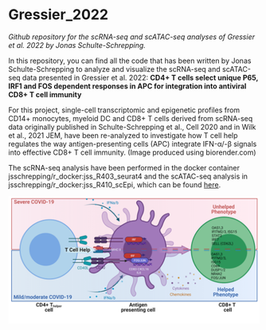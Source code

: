 # Gressier_2022
_Github repository for the scRNA-seq and scATAC-seq analyses of Gressier et al. 2022 by Jonas Schulte-Schrepping._

In this repository, you can find all the code that has been written by Jonas Schulte-Schrepping to analyze and visualize the scRNA-seq and scATAC-seq data presented in Gressier et al. 2022:
**CD4+ T cells select unique P65, IRF1 and FOS dependent responses in APC for integration into antiviral CD8+ T cell immunity**

For this project, single-cell transcriptomic and epigenetic profiles from CD14+ monocytes, myeloid DC and CD8+ T cells derived from scRNA-seq data originally published in Schulte-Schrepping et al., Cell 2020 and in Wilk et al., 2021 JEM, have been re-analyzed to investigate how T cell help regulates the way antigen-presenting cells (APC) integrate IFN-α/-β signals into effective CD8+ T cell immunity. (Image produced using biorender.com)

The scRNA-seq analysis have been performed in the docker container jsschrepping/r_docker:jss_R403_seurat4 and the scATAC-seq analysis in jsschrepping/r_docker:jss_R410_scEpi, which can be found [here](https://github.com/jsschrepping/r_docker).

![results](images/GraphicalAbstractGithub.png?raw=true "")
